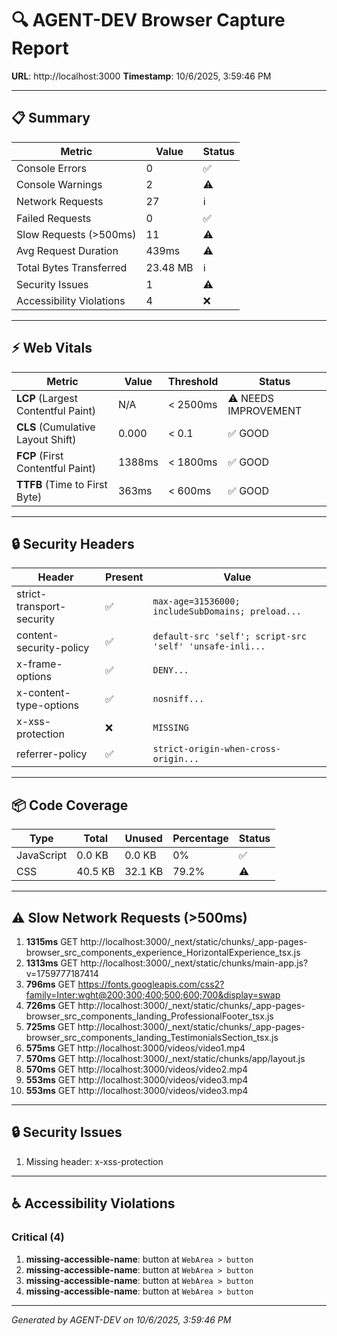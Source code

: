 # 🔍 AGENT-DEV Browser Capture Report

**URL**: http://localhost:3000
**Timestamp**: 10/6/2025, 3:59:46 PM

---

## 📋 Summary

| Metric | Value | Status |
|--------|-------|--------|
| Console Errors | 0 | ✅ |
| Console Warnings | 2 | ⚠️ |
| Network Requests | 27 | ℹ️ |
| Failed Requests | 0 | ✅ |
| Slow Requests (>500ms) | 11 | ⚠️ |
| Avg Request Duration | 439ms | ⚠️ |
| Total Bytes Transferred | 23.48 MB | ℹ️ |
| Security Issues | 1 | ⚠️ |
| Accessibility Violations | 4 | ❌ |

---

## ⚡ Web Vitals

| Metric | Value | Threshold | Status |
|--------|-------|-----------|--------|
| **LCP** (Largest Contentful Paint) | N/A | < 2500ms | ⚠️ NEEDS IMPROVEMENT |
| **CLS** (Cumulative Layout Shift) | 0.000 | < 0.1 | ✅ GOOD |
| **FCP** (First Contentful Paint) | 1388ms | < 1800ms | ✅ GOOD |
| **TTFB** (Time to First Byte) | 363ms | < 600ms | ✅ GOOD |

---

## 🔒 Security Headers

| Header | Present | Value |
|--------|---------|-------|
| strict-transport-security | ✅ | `max-age=31536000; includeSubDomains; preload...` |
| content-security-policy | ✅ | `default-src 'self'; script-src 'self' 'unsafe-inli...` |
| x-frame-options | ✅ | `DENY...` |
| x-content-type-options | ✅ | `nosniff...` |
| x-xss-protection | ❌ | `MISSING` |
| referrer-policy | ✅ | `strict-origin-when-cross-origin...` |

---

## 📦 Code Coverage

| Type | Total | Unused | Percentage | Status |
|------|-------|--------|------------|--------|
| JavaScript | 0.0 KB | 0.0 KB | 0% | ✅ |
| CSS | 40.5 KB | 32.1 KB | 79.2% | ⚠️ |

---

## ⚠️ Slow Network Requests (>500ms)

1. **1315ms** GET http://localhost:3000/_next/static/chunks/_app-pages-browser_src_components_experience_HorizontalExperience_tsx.js
2. **1313ms** GET http://localhost:3000/_next/static/chunks/main-app.js?v=1759777187414
3. **796ms** GET https://fonts.googleapis.com/css2?family=Inter:wght@200;300;400;500;600;700&display=swap
4. **726ms** GET http://localhost:3000/_next/static/chunks/_app-pages-browser_src_components_landing_ProfessionalFooter_tsx.js
5. **725ms** GET http://localhost:3000/_next/static/chunks/_app-pages-browser_src_components_landing_TestimonialsSection_tsx.js
6. **575ms** GET http://localhost:3000/videos/video1.mp4
7. **570ms** GET http://localhost:3000/_next/static/chunks/app/layout.js
8. **570ms** GET http://localhost:3000/videos/video2.mp4
9. **553ms** GET http://localhost:3000/videos/video3.mp4
10. **553ms** GET http://localhost:3000/videos/video3.mp4

---

## 🔒 Security Issues

1. Missing header: x-xss-protection

---

## ♿ Accessibility Violations

### Critical (4)

1. **missing-accessible-name**: button at `WebArea > button`
2. **missing-accessible-name**: button at `WebArea > button`
3. **missing-accessible-name**: button at `WebArea > button`
4. **missing-accessible-name**: button at `WebArea > button`


---

*Generated by AGENT-DEV on 10/6/2025, 3:59:46 PM*
